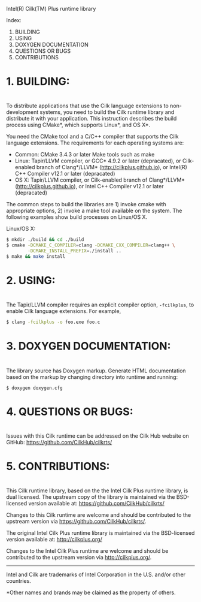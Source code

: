 Intel(R) Cilk(TM) Plus runtime library

Index:
1. BUILDING
2. USING
3. DOXYGEN DOCUMENTATION
4. QUESTIONS OR BUGS
5. CONTRIBUTIONS

#
#  1. BUILDING:
#

To distribute applications that use the Cilk language extensions to
non-development systems, you need to build the Cilk runtime library
and distribute it with your application.  This instruction describes
the build process using CMake*, which supports Linux*, and OS X*.

You need the CMake tool and a C/C++ compiler that supports the Cilk
language extensions.  The requirements for each operating systems are:

- Common:
    CMake 3.4.3 or later
    Make tools such as make
- Linux:
    Tapir/LLVM compiler,
    or GCC* 4.9.2 or later (depracated),
    or Cilk-enabled branch of Clang*/LLVM* (http://cilkplus.github.io),
    or Intel(R) C++ Compiler v12.1 or later (depracated)
- OS X:
    Tapir/LLVM compiler,
    or Cilk-enabled branch of Clang*/LLVM* (http://cilkplus.github.io),
    or Intel C++ Compiler v12.1 or later (depracated)

The common steps to build the libraries are 1) invoke cmake with
appropriate options, 2) invoke a make tool available on the system.
The following examples show build processes on Linux/OS X.

Linux/OS X:
```bash
$ mkdir ./build && cd ./build
$ cmake -DCMAKE_C_COMPILER=clang -DCMAKE_CXX_COMPILER=clang++ \
        -DCMAKE_INSTALL_PREFIX=./install ..
$ make && make install
```

#
#  2. USING:
#

The Tapir/LLVM compiler requires an explicit compiler option,
`-fcilkplus`, to enable Cilk language extensions.  For example,

```bash
$ clang -fcilkplus -o foo.exe foo.c 
```

#
#  3. DOXYGEN DOCUMENTATION:
#

The library source has Doxygen markup.  Generate HTML documentation
based on the markup by changing directory into runtime and running:

```
$ doxygen doxygen.cfg
```

#
#  4. QUESTIONS OR BUGS:
#

Issues with this Cilk runtime can be addressed on the Cilk Hub website
on GitHub: https://github.com/CilkHub/cilkrts/

#
#  5. CONTRIBUTIONS:
#

This Cilk runtime library, based on the the Intel Cilk Plus runtime
library, is dual licensed.  The upstream copy of the library is
maintained via the BSD-licensed version available at:
https://github.com/CilkHub/cilkrts/

Changes to this Cilk runtime are welcome and should be contributed to
the upstream version via https://github.com/CilkHub/cilkrts/.

The original Intel Cilk Plus runtime library is maintained via the
BSD-licensed version available at: http://cilkplus.org/

Changes to the Intel Cilk Plus runtime are welcome and should be
contributed to the upstream version via http://cilkplus.org/.

------------------------
Intel and Cilk are trademarks of Intel Corporation in the U.S. and/or
other countries.

*Other names and brands may be claimed as the property of others.
